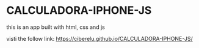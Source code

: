 # CALCULADORA-IPHONE-JS
this is an app built with html, css and js

visti the follow link: https://ciberelu.github.io/CALCULADORA-IPHONE-JS/
